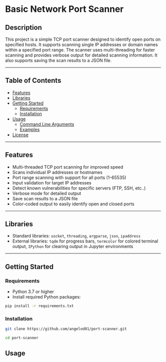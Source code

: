 # Basic Network Port Scanner

## Description
This project is a simple TCP port scanner designed to identify open ports on specified hosts. It supports scanning single IP addresses or domain names within a specified port range. The scanner uses multi-threading for faster scanning and provides verbose output for detailed scanning information. It also supports saving the scan results to a JSON file.

---

## Table of Contents
- [Features](#features)
- [Libraries](#libraries)
- [Getting Started](#getting-started)
  - [Requirements](#requirements)
  - [Installation](#installation)
- [Usage](#usage)
  - [Command Line Arguments](#command-line-arguments)
  - [Examples](#examples)
- [License](#license)

---

## Features
- Multi-threaded TCP port scanning for improved speed  
- Scans individual IP addresses or hostnames  
- Port range scanning with support for all ports (1-65535)  
- Input validation for target IP addresses
- Detect known vulnerabilities for specific servers (FTP, SSH, etc..)
- Verbose mode for detailed output  
- Save scan results to a JSON file  
- Color-coded output to easily identify open and closed ports  

---

## Libraries
- Standard libraries: `socket`, `threading`, `argparse`, `json`, `ipaddress`  
- External libraries: `tqdm` for progress bars, `termcolor` for colored terminal output, `IPython` for clearing output in Jupyter environments  

---

## Getting Started

### Requirements
- Python 3.7 or higher  
- Install required Python packages:

```bash
pip install -r requirements.txt
```

### Installation
```bash
git clone https://github.com/angelod01/port-scanner.git
```

```bash
cd port-scanner
```

## Usage


